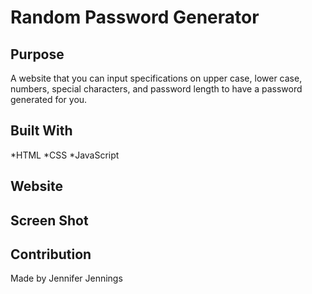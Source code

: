 # Random Password Generator

## Purpose
A website that you can input specifications on upper case, lower case, numbers, special characters, and password length to have a password generated for you.

## Built With
*HTML
*CSS
*JavaScript

## Website

## Screen Shot


## Contribution
Made by Jennifer Jennings
